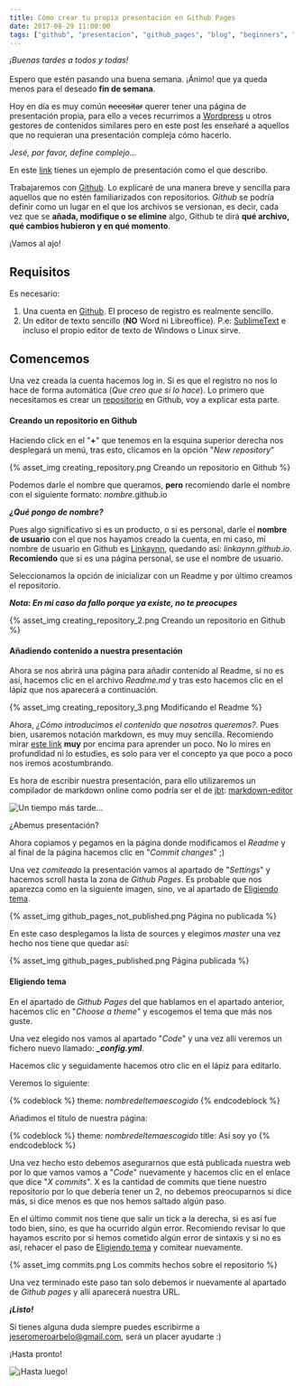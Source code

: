 ```yaml
---
title: Cómo crear tu propia presentación en Github Pages
date: 2017-08-29 11:00:00
tags: ["github", "presentacion", "github_pages", "blog", "beginners", "wordpress"]
---
```


*¡Buenas tardes a todos y todas!*<br><br> Espero que estén pasando una buena semana. ¡Ánimo! que ya queda menos para el deseado **fin de semana**.

Hoy en día es muy común ~~necesitar~~ querer tener una página de presentación propia, para ello a veces recurrimos a [Wordpress](https://es.wordpress.com) u otros gestores de contenidos similares pero en este post les enseñaré a aquellos que no requieran una presentación compleja cómo hacerlo.

*Jesé, por favor, define complejo...*

En este [link](http://kimoxstudio.github.io) tienes un ejemplo de presentación como el que describo.

Trabajaremos con [Github](http://www.github.com). Lo explicaré de una manera breve y sencilla para aquellos que no estén familiarizados con repositorios. *Github* se podría definir como un lugar en el que los archivos se versionan, es decir, cada vez que se **añada, modifique o se elimine** algo, Github te dirá **qué archivo, qué cambios hubieron y en qué momento**.

¡Vamos al ajo!
<!-- more -->

## Requisitos

Es necesario:

1. Una cuenta en [Github](http://www.github.com/join/). El proceso de registro es realmente sencillo.
2. Un editor de texto sencillo (**NO** Word ni Libreoffice).
   P.e: [SublimeText](https://www.sublimetext.com/) e incluso el propio editor de texto de Windows o Linux sirve.

## Comencemos

Una vez creada la cuenta hacemos log in. Si es que el registro no nos lo hace de forma automática (*Que creo que sí lo hace*).
Lo primero que necesitamos es crear un [repositorio](https://es.wikipedia.org/wiki/Repositorio) en Github, voy a explicar esta parte.

#### Creando un repositorio en Github

Haciendo click en el "**+**" que tenemos en la esquina superior derecha nos desplegará un menú, tras esto, clicamos en la opción "*New repository*"

{% asset_img creating_repository.png Creando un repositorio en Github %}

Podemos darle el nombre que queramos, **pero** recomiendo darle el nombre con el siguiente formato: *nombre*.github.io

***¿Qué pongo de nombre?***

Pues algo significativo si es un producto, o si es personal, darle el **nombre de usuario** con el que nos hayamos creado la cuenta, en mi caso, mi nombre de usuario en Github es [Linkaynn](https://github.com/Linkaynn), quedando así: *linkaynn.github.io*. **Recomiendo** que si es una página personal, se use el nombre de usuario.

Seleccionamos la opción de inicializar con un Readme y por último creamos el repositorio.

***Nota: En mi caso da fallo porque ya existe, no te preocupes***

{% asset_img creating_repository_2.png Creando un repositorio en Github %}

#### Añadiendo contenido a nuestra presentación

Ahora se nos abrirá una página para añadir contenido al Readme, si no es así, hacemos clic en el archivo *Readme.md* y tras esto hacemos clic en el lápiz que nos aparecerá a continuación.

{% asset_img creating_repository_3.png Modificando el Readme %}

Ahora, *¿Cómo introducimos el contenido que nosotros queremos?*. Pues bien, usaremos notación markdown, es muy muy sencilla. Recomiendo mirar [este link](https://github.com/ricval/Documentacion/tree/master/Markdown) **muy** por encima para aprender un poco. No lo mires en profundidad ni lo estudies, es solo para ver el concepto ya que poco a poco nos iremos acostumbrando.

Es hora de escribir nuestra presentación, para ello utilizaremos un compilador de markdown online como podría ser el de [jbt](https://github.com/jbt): [markdown-editor](https://jbt.github.io/markdown-editor/)

![Un tiempo más tarde...](https://media.giphy.com/media/3LV06sPEp0I8g/giphy.gif)

¿Abemus presentación?

Ahora copiamos y pegamos en la página donde modificamos el *Readme* y al final de la página hacemos clic en "*Commit changes*" ;)

Una vez *comiteado* la presentación vamos al apartado de "*Settings*" y hacemos scroll hasta la zona de *Github Pages*. Es probable que nos aparezca como en la siguiente imagen, sino, ve al apartado de [Eligiendo tema](#Eligiendo-tema).

{% asset_img github_pages_not_published.png Página no publicada %}

En este caso desplegamos la lista de sources y elegimos *master* una vez hecho nos tiene que quedar así:

{% asset_img github_pages_published.png Página publicada %}

#### Eligiendo tema

En el apartado de *Github Pages* del que hablamos en el apartado anterior, hacemos clic en "*Choose a theme*" y escogemos el tema que más nos guste.

Una vez elegido nos vamos al apartado "*Code*" y una vez allí veremos un fichero nuevo llamado: ***_config.yml***.

Hacemos clic y seguidamente hacemos otro clic en el lápiz para editarlo.

Veremos lo siguiente:

{% codeblock %}
theme: *nombredeltemaescogido*
{% endcodeblock %}

Añadimos el título de nuestra página:

{% codeblock %}
theme: *nombredeltemaescogido*
title: Así soy yo
{% endcodeblock %}

Una vez hecho esto debemos asegurarnos que está publicada nuestra web por lo que vamos vamos a "*Code*" nuevamente y hacemos clic en el enlace que dice "*X commits*". 
X es la cantidad de commits que tiene nuestro repositorio por lo que debería tener un 2, no debemos preocuparnos si dice más, si dice menos es que nos hemos saltado algún paso.

En el último commit nos tiene que salir un tick a la derecha, si es así fue todo bien, sino, es que ha ocurrido algún error. Recomiendo revisar lo que hayamos escrito por si hemos cometido algún error de sintaxis y si no es así, rehacer el paso de [Eligiendo tema](#Eligiendo-tema) y comitear nuevamente.

{% asset_img commits.png Los commits hechos sobre el repositorio %}

Una vez terminado este paso tan solo debemos ir nuevamente al apartado de *Github pages* y allí aparecerá nuestra URL.

***¡Listo!***

Si tienes alguna duda siempre puedes escribirme a [jeseromeroarbelo@gmail.com](mailto:jeseromeroarbelo@gmail.com), será un placer ayudarte :)

¡Hasta pronto!

![¡Hasta luego!](https://media.giphy.com/media/h4kRsEO8N63PW/giphy.gif)